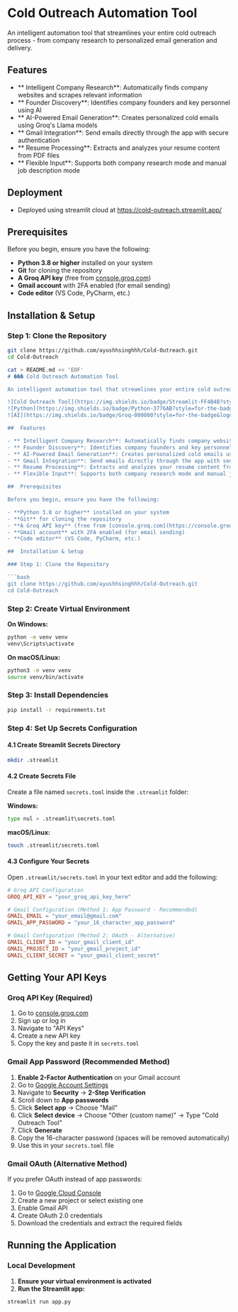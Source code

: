 #  Cold Outreach Automation Tool

An intelligent automation tool that streamlines your entire cold outreach process - from company research to personalized email generation and delivery.


##  Features

- ** Intelligent Company Research**: Automatically finds company websites and scrapes relevant information
- ** Founder Discovery**: Identifies company founders and key personnel using AI
- ** AI-Powered Email Generation**: Creates personalized cold emails using Groq's Llama models
- ** Gmail Integration**: Send emails directly through the app with secure authentication
- ** Resume Processing**: Extracts and analyzes your resume content from PDF files
- ** Flexible Input**: Supports both company research mode and manual job description mode

## Deployment
- Deployed using streamlit cloud at https://cold-outreach.streamlit.app/

##  Prerequisites

Before you begin, ensure you have the following:

- **Python 3.8 or higher** installed on your system
- **Git** for cloning the repository
- **A Groq API key** (free from [console.groq.com](https://console.groq.com))
- **Gmail account** with 2FA enabled (for email sending)
- **Code editor** (VS Code, PyCharm, etc.)

##  Installation & Setup

### Step 1: Clone the Repository

```bash
git clone https://github.com/ayushhsinghhh/Cold-Outreach.git
cd Cold-Outreach

cat > README.md << 'EOF'
# ��� Cold Outreach Automation Tool

An intelligent automation tool that streamlines your entire cold outreach process - from company research to personalized email generation and delivery.

![Cold Outreach Tool](https://img.shields.io/badge/Streamlit-FF4B4B?style=for-the-badge&logo=streamlit&logoColor=white)
![Python](https://img.shields.io/badge/Python-3776AB?style=for-the-badge&logo=python&logoColor=white)
![AI](https://img.shields.io/badge/Groq-000000?style=for-the-badge&logo=ai&logoColor=white)

##  Features

- ** Intelligent Company Research**: Automatically finds company websites and scrapes relevant information
- ** Founder Discovery**: Identifies company founders and key personnel using AI
- ** AI-Powered Email Generation**: Creates personalized cold emails using Groq's Llama models
- ** Gmail Integration**: Send emails directly through the app with secure authentication
- ** Resume Processing**: Extracts and analyzes your resume content from PDF files
- ** Flexible Input**: Supports both company research mode and manual job description mode

##  Prerequisites

Before you begin, ensure you have the following:

- **Python 3.8 or higher** installed on your system
- **Git** for cloning the repository
- **A Groq API key** (free from [console.groq.com](https://console.groq.com))
- **Gmail account** with 2FA enabled (for email sending)
- **Code editor** (VS Code, PyCharm, etc.)

##  Installation & Setup

### Step 1: Clone the Repository

```bash
git clone https://github.com/ayushhsinghhh/Cold-Outreach.git
cd Cold-Outreach
```

### Step 2: Create Virtual Environment

**On Windows:**
```bash
python -m venv venv
venv\Scripts\activate
```

**On macOS/Linux:**
```bash
python3 -m venv venv
source venv/bin/activate
```

### Step 3: Install Dependencies

```bash
pip install -r requirements.txt
```

### Step 4: Set Up Secrets Configuration

#### 4.1 Create Streamlit Secrets Directory

```bash
mkdir .streamlit
```

#### 4.2 Create Secrets File

Create a file named `secrets.toml` inside the `.streamlit` folder:

**Windows:**
```bash
type nul > .streamlit\secrets.toml
```

**macOS/Linux:**
```bash
touch .streamlit/secrets.toml
```

#### 4.3 Configure Your Secrets

Open `.streamlit/secrets.toml` in your text editor and add the following:

```toml
# Groq API Configuration
GROQ_API_KEY = "your_groq_api_key_here"

# Gmail Configuration (Method 1: App Password - Recommended)
GMAIL_EMAIL = "your_email@gmail.com"
GMAIL_APP_PASSWORD = "your_16_character_app_password"

# Gmail Configuration (Method 2: OAuth - Alternative)
GMAIL_CLIENT_ID = "your_gmail_client_id"
GMAIL_PROJECT_ID = "your_gmail_project_id"
GMAIL_CLIENT_SECRET = "your_gmail_client_secret"
```

##  Getting Your API Keys

### Groq API Key (Required)

1. Go to [console.groq.com](https://console.groq.com)
2. Sign up or log in
3. Navigate to "API Keys"
4. Create a new API key
5. Copy the key and paste it in `secrets.toml`

### Gmail App Password (Recommended Method)

1. **Enable 2-Factor Authentication** on your Gmail account
2. Go to [Google Account Settings](https://myaccount.google.com/)
3. Navigate to **Security** → **2-Step Verification**
4. Scroll down to **App passwords**
5. Click **Select app** → Choose "Mail"
6. Click **Select device** → Choose "Other (custom name)" → Type "Cold Outreach Tool"
7. Click **Generate**
8. Copy the 16-character password (spaces will be removed automatically)
9. Use this in your `secrets.toml` file

### Gmail OAuth (Alternative Method)

If you prefer OAuth instead of app passwords:

1. Go to [Google Cloud Console](https://console.cloud.google.com/)
2. Create a new project or select existing one
3. Enable Gmail API
4. Create OAuth 2.0 credentials
5. Download the credentials and extract the required fields

##  Running the Application

### Local Development

1. **Ensure your virtual environment is activated**
2. **Run the Streamlit app:**

```bash
streamlit run app.py
```

